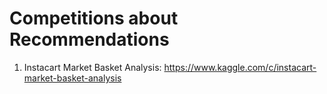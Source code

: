 # Competitions about Recommendations 
1. Instacart Market Basket Analysis:  https://www.kaggle.com/c/instacart-market-basket-analysis
